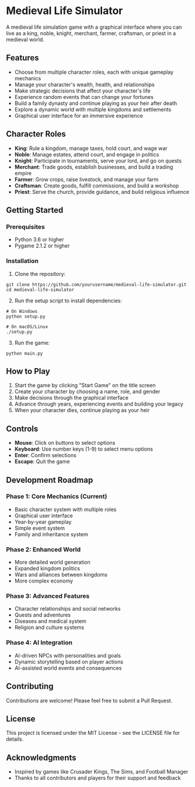 # Medieval Life Simulator

A medieval life simulation game with a graphical interface where you can live as a king, noble, knight, merchant, farmer, craftsman, or priest in a medieval world.

## Features

- Choose from multiple character roles, each with unique gameplay mechanics
- Manage your character's wealth, health, and relationships
- Make strategic decisions that affect your character's life
- Experience random events that can change your fortunes
- Build a family dynasty and continue playing as your heir after death
- Explore a dynamic world with multiple kingdoms and settlements
- Graphical user interface for an immersive experience

## Character Roles

- **King**: Rule a kingdom, manage taxes, hold court, and wage war
- **Noble**: Manage estates, attend court, and engage in politics
- **Knight**: Participate in tournaments, serve your lord, and go on quests
- **Merchant**: Trade goods, establish businesses, and build a trading empire
- **Farmer**: Grow crops, raise livestock, and manage your farm
- **Craftsman**: Create goods, fulfill commissions, and build a workshop
- **Priest**: Serve the church, provide guidance, and build religious influence

## Getting Started

### Prerequisites

- Python 3.6 or higher
- Pygame 2.1.2 or higher

### Installation

1. Clone the repository:
```
git clone https://github.com/yourusername/medieval-life-simulator.git
cd medieval-life-simulator
```

2. Run the setup script to install dependencies:
```
# On Windows
python setup.py

# On macOS/Linux
./setup.py
```

3. Run the game:
```
python main.py
```

## How to Play

1. Start the game by clicking "Start Game" on the title screen
2. Create your character by choosing a name, role, and gender
3. Make decisions through the graphical interface
4. Advance through years, experiencing events and building your legacy
5. When your character dies, continue playing as your heir

## Controls

- **Mouse**: Click on buttons to select options
- **Keyboard**: Use number keys (1-9) to select menu options
- **Enter**: Confirm selections
- **Escape**: Quit the game

## Development Roadmap

### Phase 1: Core Mechanics (Current)
- Basic character system with multiple roles
- Graphical user interface
- Year-by-year gameplay
- Simple event system
- Family and inheritance system

### Phase 2: Enhanced World
- More detailed world generation
- Expanded kingdom politics
- Wars and alliances between kingdoms
- More complex economy

### Phase 3: Advanced Features
- Character relationships and social networks
- Quests and adventures
- Diseases and medical system
- Religion and culture systems

### Phase 4: AI Integration
- AI-driven NPCs with personalities and goals
- Dynamic storytelling based on player actions
- AI-assisted world events and consequences

## Contributing

Contributions are welcome! Please feel free to submit a Pull Request.

## License

This project is licensed under the MIT License - see the LICENSE file for details.

## Acknowledgments

- Inspired by games like Crusader Kings, The Sims, and Football Manager
- Thanks to all contributors and players for their support and feedback 